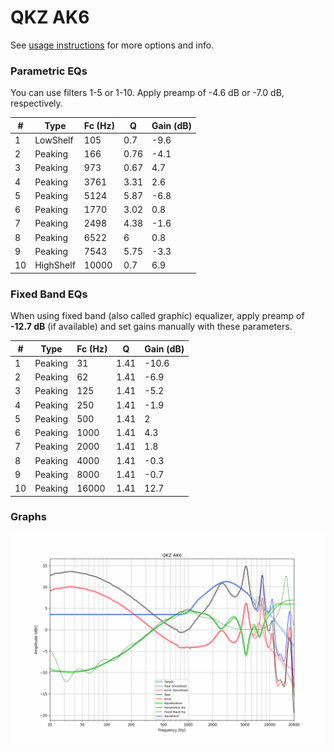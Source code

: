 # QKZ AK6
See [usage instructions](https://github.com/jaakkopasanen/AutoEq#usage) for more options and info.

### Parametric EQs
You can use filters 1-5 or 1-10. Apply preamp of -4.6 dB or -7.0 dB, respectively.

|   # | Type      |   Fc (Hz) |    Q |   Gain (dB) |
|-----|-----------|-----------|------|-------------|
|   1 | LowShelf  |       105 | 0.7  |        -9.6 |
|   2 | Peaking   |       166 | 0.76 |        -4.1 |
|   3 | Peaking   |       973 | 0.67 |         4.7 |
|   4 | Peaking   |      3761 | 3.31 |         2.6 |
|   5 | Peaking   |      5124 | 5.87 |        -6.8 |
|   6 | Peaking   |      1770 | 3.02 |         0.8 |
|   7 | Peaking   |      2498 | 4.38 |        -1.6 |
|   8 | Peaking   |      6522 | 6    |         0.8 |
|   9 | Peaking   |      7543 | 5.75 |        -3.3 |
|  10 | HighShelf |     10000 | 0.7  |         6.9 |

### Fixed Band EQs
When using fixed band (also called graphic) equalizer, apply preamp of **-12.7 dB** (if available) and set gains manually with these parameters.

|   # | Type    |   Fc (Hz) |    Q |   Gain (dB) |
|-----|---------|-----------|------|-------------|
|   1 | Peaking |        31 | 1.41 |       -10.6 |
|   2 | Peaking |        62 | 1.41 |        -6.9 |
|   3 | Peaking |       125 | 1.41 |        -5.2 |
|   4 | Peaking |       250 | 1.41 |        -1.9 |
|   5 | Peaking |       500 | 1.41 |         2   |
|   6 | Peaking |      1000 | 1.41 |         4.3 |
|   7 | Peaking |      2000 | 1.41 |         1.8 |
|   8 | Peaking |      4000 | 1.41 |        -0.3 |
|   9 | Peaking |      8000 | 1.41 |        -0.7 |
|  10 | Peaking |     16000 | 1.41 |        12.7 |

### Graphs
![](./QKZ%20AK6.png)
